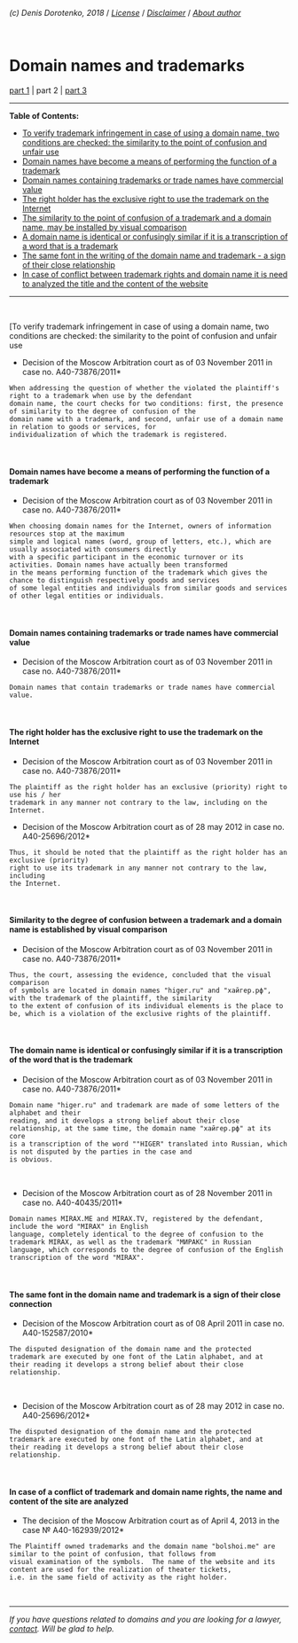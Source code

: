 *(c) Denis Dorotenko, 2018* / *[License](https://github.com/xCounsel/kardamon/blob/master/English/LICENSE.md)* / *[Disclaimer](https://github.com/xCounsel/kardamon/blob/master/English/DISCLAIMER.md)* / *[About author](https://dorotenko.pro/english/)*

<br/>

# Domain names and trademarks
[part 1](/English/courts/tz.md) | part 2 | [part 3](/English/courts/tz3.md)
<br/>

----

**Table of Contents:**
* [To verify trademark infringement in case of using a domain name, two conditions are checked: the similarity to the point of confusion and unfair use](https://bit.ly/2xLmf3H)
* [Domain names have become a means of performing the function of a trademark](https://bit.ly/2QWhKfs)
* [Domain names containing trademarks or trade names have commercial value](https://bit.ly/2xQCEnm)
* [The right holder has the exclusive right to use the trademark on the Internet](https://bit.ly/2N2ANS6)
* [The similarity to the point of confusion of a trademark and a domain name, may be installed by visual comparison](https://bit.ly/2OPKaq6)
* [A domain name is identical or confusingly similar if it is a transcription of a word that is a trademark](https://bit.ly/2zrpO0Y)
* [The same font in the writing of the domain name and trademark - a sign of their close relationship](https://bit.ly/2Q1R2ko)
* [In case of conflict between trademark rights and domain name it is need to analyzed the title and the content of the website](https://bit.ly/2QX0GWI)
----


<br/>

[To verify trademark infringement in case of using a domain name, two conditions are checked: the similarity to the point of confusion and unfair use
* Decision of the Moscow Arbitration court as of 03 November 2011 in case no. A40-73876/2011*
```
When addressing the question of whether the violated the plaintiff's right to a trademark when use by the defendant 
domain name, the court checks for two conditions: first, the presence of similarity to the degree of confusion of the 
domain name with a trademark, and second, unfair use of a domain name in relation to goods or services, for
individualization of which the trademark is registered.
```

<br>

#### Domain names have become a means of performing the function of a trademark
* Decision of the Moscow Arbitration court as of 03 November 2011 in case no. A40-73876/2011*
```
When choosing domain names for the Internet, owners of information resources stop at the maximum
simple and logical names (word, group of letters, etc.), which are usually associated with consumers directly
with a specific participant in the economic turnover or its activities. Domain names have actually been transformed
in the means performing function of the trademark which gives the chance to distinguish respectively goods and services
of some legal entities and individuals from similar goods and services of other legal entities or individuals.
```

<br>

#### Domain names containing trademarks or trade names have commercial value
* Decision of the Moscow Arbitration court as of 03 November 2011 in case no. A40-73876/2011*
```
Domain names that contain trademarks or trade names have commercial value.
```

<br>

#### The right holder has the exclusive right to use the trademark on the Internet
* Decision of the Moscow Arbitration court as of 03 November 2011 in case no. A40-73876/2011*
```
The plaintiff as the right holder has an exclusive (priority) right to use his / her
trademark in any manner not contrary to the law, including on the Internet.
```

* Decision of the Moscow Arbitration court as of 28 may 2012 in case no. A40-25696/2012*
```
Thus, it should be noted that the plaintiff as the right holder has an exclusive (priority)
right to use its trademark in any manner not contrary to the law, including
the Internet.
```

<br>

#### Similarity to the degree of confusion between a trademark and a domain name is established by visual comparison
* Decision of the Moscow Arbitration court as of 03 November 2011 in case no. A40-73876/2011*
```
Thus, the court, assessing the evidence, concluded that the visual comparison
of symbols are located in domain names "higer.ru" and "хайгер.рф", with the trademark of the plaintiff, the similarity
to the extent of confusion of its individual elements is the place to be, which is a violation of the exclusive rights of the plaintiff.
```

<br>

#### The domain name is identical or confusingly similar if it is a transcription of the word that is the trademark
* Decision of the Moscow Arbitration court as of 03 November 2011 in case no. A40-73876/2011*
```
Domain name "higer.ru" and trademark are made of some letters of the alphabet and their
reading, and it develops a strong belief about their close relationship, at the same time, the domain name "хайгер.рф" at its core
is a transcription of the word ""HIGER" translated into Russian, which is not disputed by the parties in the case and
is obvious.
```

<br>

* Decision of the Moscow Arbitration court as of 28 November 2011 in case no. A40-40435/2011*
```
Domain names MIRAX.ME and MIRAX.TV, registered by the defendant, include the word "MIRAX" in English
language, completely identical to the degree of confusion to the trademark MIRAX, as well as the trademark "МИРАКС" in Russian
language, which corresponds to the degree of confusion of the English transcription of the word "MIRAX".
```

<br>

#### The same font in the domain name and trademark is a sign of their close connection
* Decision of the Moscow Arbitration court as of 08 April 2011 in case no. A40-152587/2010*
```
The disputed designation of the domain name and the protected trademark are executed by one font of the Latin alphabet, and at
their reading it develops a strong belief about their close relationship.
```

<br>

* Decision of the Moscow Arbitration court as of 28 may 2012 in case no. A40-25696/2012*
```
The disputed designation of the domain name and the protected trademark are executed by one font of the Latin alphabet, and at
their reading it develops a strong belief about their close relationship.
```

<br>

#### In case of a conflict of trademark and domain name rights, the name and content of the site are analyzed
* The decision of the Moscow Arbitration court as of April 4, 2013 in the case № A40-162939/2012*
```
The Plaintiff owned trademarks and the domain name "bolshoi.me" are similar to the point of confusion, that follows from
visual examination of the symbols.  The name of the website and its content are used for the realization of theater tickets,
i.e. in the same field of activity as the right holder.
```

<br/>

----
*If you have questions related to domains and you are looking for a lawyer, [contact](http://dorotenko.pro/contact-en/). Will be glad to help.*
